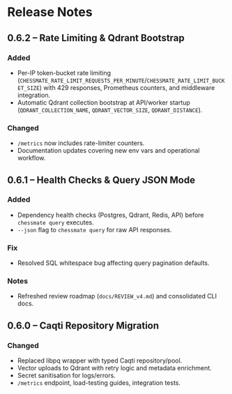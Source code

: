 # Release Notes

## 0.6.2 – Rate Limiting & Qdrant Bootstrap

### Added
- Per-IP token-bucket rate limiting (`CHESSMATE_RATE_LIMIT_REQUESTS_PER_MINUTE`/`CHESSMATE_RATE_LIMIT_BUCKET_SIZE`) with 429 responses, Prometheus counters, and middleware integration.
- Automatic Qdrant collection bootstrap at API/worker startup (`QDRANT_COLLECTION_NAME`, `QDRANT_VECTOR_SIZE`, `QDRANT_DISTANCE`).

### Changed
- `/metrics` now includes rate-limiter counters.
- Documentation updates covering new env vars and operational workflow.

## 0.6.1 – Health Checks & Query JSON Mode

### Added
- Dependency health checks (Postgres, Qdrant, Redis, API) before `chessmate query` executes.
- `--json` flag to `chessmate query` for raw API responses.

### Fix
- Resolved SQL whitespace bug affecting query pagination defaults.

### Notes
- Refreshed review roadmap (`docs/REVIEW_v4.md`) and consolidated CLI docs.

## 0.6.0 – Caqti Repository Migration

### Changed
- Replaced libpq wrapper with typed Caqti repository/pool.
- Vector uploads to Qdrant with retry logic and metadata enrichment.
- Secret sanitisation for logs/errors.
- `/metrics` endpoint, load-testing guides, integration tests.
